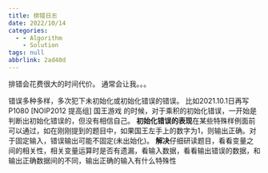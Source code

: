 ```yaml
---
title: 排错日志
date: 2022/10/14
categories:
  - - Algorithm
    - Solution
tags: null
abbrlink: 2ad40d
---
```



排错会花费很大的时间代价。
通常会让我。。。


错误多种多样，多次犯下未初始化或初始化错误的错误。
比如2021.10.1日再写P1080 [NOIP2012 提高组] 国王游戏 的时候，对于乘积的初始化错误，一开始是判断出初始化错误的，但没有相信自己。
**初始化错误的表现**在某些特殊样例面前可以通过，如在刚刚提到的题目中，如果国王左手上的数字为1，则输出正确。对于固定输入，错误输出可能不固定(未出始化)。
**解决**仔细研读题目，看看变量之间的相关性，相关变量运算时是否有遗漏，看输入数据，看看输出错误的数据，和输出正确数据间的不同，输出正确的输入有什么特殊性